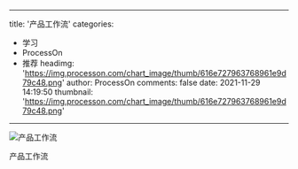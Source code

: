 
---
title: '产品工作流'
categories: 
 - 学习
 - ProcessOn
 - 推荐
headimg: 'https://img.processon.com/chart_image/thumb/616e727963768961e9d79c48.png'
author: ProcessOn
comments: false
date: 2021-11-29 14:19:50
thumbnail: 'https://img.processon.com/chart_image/thumb/616e727963768961e9d79c48.png'
---

<div>   
<img class="thumb" alt="产品工作流" src="https://img.processon.com/chart_image/thumb/616e727963768961e9d79c48.png" referrerpolicy="no-referrer">
<p>产品工作流</p>  
</div>
            